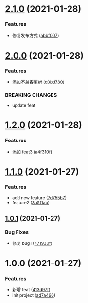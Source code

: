 # [2.1.0](https://github.com/dushaobindoudou/autoci-test/compare/v2.0.0...v2.1.0) (2021-01-28)

### Features

- 修复发布方式 ([abbf007](https://github.com/dushaobindoudou/autoci-test/commit/abbf007b81d5f1d1fbf821851f082d99c08a2728))

# [2.0.0](https://github.com/dushaobindoudou/autoci-test/compare/v1.2.0...v2.0.0) (2021-01-28)

### Features

- 添加不兼容更新 ([c0bd730](https://github.com/dushaobindoudou/autoci-test/commit/c0bd730d15cfe7bdcfefc1fcc453ee458280461b))

### BREAKING CHANGES

- update feat

# [1.2.0](https://github.com/dushaobindoudou/autoci-test/compare/v1.1.0...v1.2.0) (2021-01-28)

### Features

- 添加 feat3 ([a4f310f](https://github.com/dushaobindoudou/autoci-test/commit/a4f310f35fc3945e0cb6536e896502bf97838e22))

# [1.1.0](https://github.com/dushaobindoudou/autoci-test/compare/v1.0.1...v1.1.0) (2021-01-27)

### Features

- add new feature ([7d755b7](https://github.com/dushaobindoudou/autoci-test/commit/7d755b79d320d69983ebf6af36bdaefdace1ef7e))
- feature2 ([3b5f1ab](https://github.com/dushaobindoudou/autoci-test/commit/3b5f1abcf4632a4694191471116029bfd8ba76a4))

## [1.0.1](https://github.com/dushaobindoudou/autoci-test/compare/v1.0.0...v1.0.1) (2021-01-27)

### Bug Fixes

- 修复 bug1 ([471930f](https://github.com/dushaobindoudou/autoci-test/commit/471930f9cce1e9b028b9550107305891fc340f18))

# 1.0.0 (2021-01-27)

### Features

- 新增 feat ([413d97f](https://github.com/dushaobindoudou/autoci-test/commit/413d97f589da19906b53f1797bdd90e1cb6c62c0))
- init project ([ad7a496](https://github.com/dushaobindoudou/autoci-test/commit/ad7a4968bef9d36e99dd73c0fc0de4dc73a14348))
